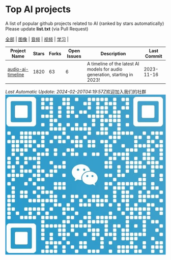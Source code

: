 # Top AI projects
A list of popular github projects related to AI (ranked by stars automatically)
Please update **list.txt** (via Pull Request)

<a href="./README.md">全部</a> |   <a href="./READMEpicture.md">图像</a> |   <a href="./READMEaudio.md">音频</a> | <a href="./READMEvideo.md">视频</a> | <a href="./READMElearn.md">学习</a> | 

| Project Name | Stars | Forks | Open Issues | Description | Last Commit |
| ------------ | ----- | ----- | ----------- | ----------- | ----------- |
| [audio-ai-timeline](https://github.com/archinetai/audio-ai-timeline) | 1820 | 63 | 6 | A timeline of the latest AI models for audio generation, starting in 2023! | 2023-11-16 |

*Last Automatic Update: 2024-02-20T04:19:57Z*欢迎加入我们的社群 ![](https://raw.githubusercontent.com/mouuii/picture/master/weichat.jpg) 